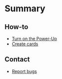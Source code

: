 # Summary

## How-to

* [Turn on the Power-Up](./setup.md)
* [Create cards](./usage.md)

## Contact

* [Report bugs](./contact.md)
